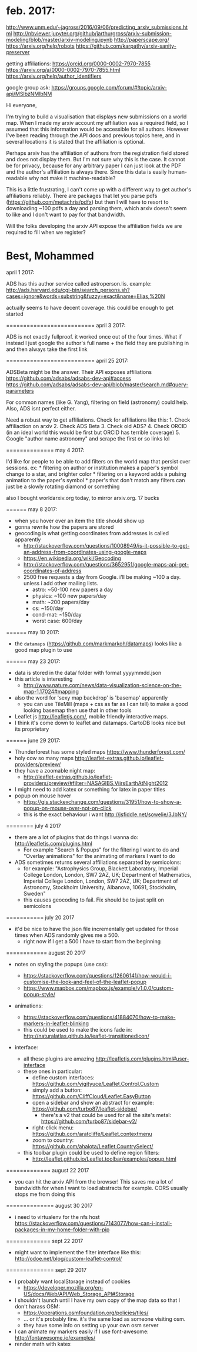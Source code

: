 feb. 2017:
==========
http://www.unm.edu/~jagross/2016/09/06/predicting_arxiv_submissions.html
http://nbviewer.jupyter.org/github/jarthurgross/arxiv-submission-modeling/blob/master/arxiv-modeling.ipynb
http://paperscape.org/
https://arxiv.org/help/robots
https://github.com/karpathy/arxiv-sanity-preserver

getting affiliations:
https://orcid.org/0000-0002-7970-7855
https://arxiv.org/a/0000-0002-7970-7855.html
https://arxiv.org/help/author_identifiers

google group ask:
https://groups.google.com/forum/#!topic/arxiv-api/MSlbzNMlbNM


Hi everyone,

I'm trying to build a visualisation that displays new submissions on a world map.
When I made my arxiv account my affiliation was a required field, so I assumed that this information would be accessible for all authors.
However I've been reading through the API docs and previous topics here, and in several locations it is stated that the affiliation is optional.

Perhaps arxiv has the affiliation of authors from the registration field stored and does not display them. But I'm not sure why this is the case.
It cannot be for privacy, because for any arbitrary paper I can just look at the PDF and the author's affiliation is always there.
Since this data is easily human-readable why not make it machine-readable?

This is a little frustrating, I can't come up with a different way to get author's affiliations reliably. There are packages that let you parse pdfs (https://github.com/metachris/pdfx)
but then I will have to resort to downloading ~100 pdfs a day and parsing them, which arxiv doesn't seem to like and I don't want to pay for that bandwidth.

Will the folks developing the arxiv API expose the affiliation fields we are required to fill when we register?

Best,
Mohammed
=============================

april 1 2017:

ADS has this author service called astroperson.lis. example:
http://ads.harvard.edu/cgi-bin/search_persons.sh?cases=ignore&words=substring&fuzzy=exact&name=Elias,%20N

actually seems to have decent coverage. this could be enough to get started

==========================
april 3 2017:

ADS is not exactly fullproof. it worked once out of the four times.
What if instead I just google the author's full name + the field they are publishing in and then
always take the first link

==========================
april 25 2017:

ADSBeta might be the answer. Their API exposes affiliations
https://github.com/adsabs/adsabs-dev-api#access
https://github.com/adsabs/adsabs-dev-api/blob/master/search.md#query-parameters

For common names (like G. Yang), filtering on field (astronomy) could help.
Also, ADS isnt perfect either.

Need a robust way to get affiliations. Check for affiliations like this:
	1. Check affiliaction on arxiv
	2. Check ADS Beta
	3. Check old ADS?
	4. Check ORCID (in an ideal world this would be first but ORCID has terrible coverage)
	5. Google "author name astronomy" and scrape the first or so links lol

==============
may 4 2017:

I'd like for people to be able to add filters on the world map that persist over sessions.
ex:
	* filtering on author or institution makes a paper's symbol change to a star, and brighter color
	* filtering on a keyword adds a pulsing animation to the paper's symbol
	* paper's that don't match any filters can just be a slowly rotating diamond or something

also I bought worldarxiv.org today, to mirror arxiv.org. 17 bucks

======
may 8 2017:

* when you hover over an item the title should show up
* gonna rewrite how the papers are stored
* geocoding is what getting coordinates from addresses is called apparently
	* http://stackoverflow.com/questions/10008949/is-it-possible-to-get-an-address-from-coordinates-using-google-maps
	* https://en.wikipedia.org/wiki/Geocoding
	* http://stackoverflow.com/questions/3652951/google-maps-api-get-coordinates-of-address
	* 2500 free requests a day from Google. i'll be making ~100 a day. unless i add other mailing lists.
		* astro: ~50-100 new papers a day
		* physics: ~100 new papers/day
		* math: ~200 papers/day
		* cs: ~150/day
		* cond-mat: ~150/day
		* worst case: 600/day

======
may 10 2017:

* the `datamaps` (https://github.com/markmarkoh/datamaps) looks like a good map plugin to use

======
may 23 2017:

* data is stored in the data/ folder with format yyyymmdd.json
* this article is interesting
	* http://www.nature.com/news/data-visualization-science-on-the-map-1.17024#mapping
* also the word for 'sexy map backdrop' is 'basemap' apparently
	* you can use TileMill (maps + css as far as I can tell) to make a good looking basemap then use that in other tools
* Leaflet js http://leafletjs.com/, mobile friendly interactive maps.
* I think it's come down to leaflet and datamaps. CartoDB looks nice but its proprietary

======
june 29 2017:
* Thunderforest has some styled maps https://www.thunderforest.com/
* holy cow so many maps http://leaflet-extras.github.io/leaflet-providers/preview/
* they have a zoomable night map:
	* http://leaflet-extras.github.io/leaflet-providers/preview/#filter=NASAGIBS.ViirsEarthAtNight2012
* I might need to add katex or something for latex in paper titles
* popup on mouse hover
	* https://gis.stackexchange.com/questions/31951/how-to-show-a-popup-on-mouse-over-not-on-click
	* this is the exact behaviour i want http://jsfiddle.net/sowelie/3JbNY/

========
july 4 2017

* there are a lot of plugins that do things I wanna do: http://leafletjs.com/plugins.html
	* For example "Search & Popups" for the filtering I want to do and "Overlay animations" for the
	animating of markers I want to do
* ADS sometimes returns several affiliations separated by semicolons:
	* for example: "Astrophysics Group, Blackett Laboratory, Imperial College London, London, SW7 2AZ, UK; Department of Mathematics, Imperial College London, London, SW7 2AZ, UK; Department of Astronomy, Stockholm University, Albanova, 10691, Stockholm, Sweden"
	* this causes geocoding to fail. Fix should be to just split on semicolons

===========
july 20 2017

* it'd be nice to have the json file incrementally get updated for those times when ADS randomly gives me a 500.
	* right now if I get a 500 I have to start from the beginning

============
august 20 2017

* notes on styling the popups (use css):
	* https://stackoverflow.com/questions/12606141/how-would-i-customise-the-look-and-feel-of-the-leaflet-popup
	* https://www.mapbox.com/mapbox.js/example/v1.0.0/custom-popup-style/

* animations:
	* https://stackoverflow.com/questions/41884070/how-to-make-markers-in-leaflet-blinking
	* this could be used to make the icons fade in: http://naturalatlas.github.io/leaflet-transitionedicon/
* interface:
	* all these plugins are amazing http://leafletjs.com/plugins.html#user-interface
	* these ones in particular:
		* define custom interfaces: https://github.com/yigityuce/Leaflet.Control.Custom
		* simply add a button: https://github.com/CliffCloud/Leaflet.EasyButton
		* open a sidebar and show an abstract for example: https://github.com/turbo87/leaflet-sidebar/
			* there's a v2 that could be used for all the site's metal: https://github.com/turbo87/sidebar-v2/
		* right-click menu: https://github.com/aratcliffe/Leaflet.contextmenu
		* zoom to country: https://github.com/ahalota/Leaflet.CountrySelect/
	* this toolbar plugin could be used to define region filters:
		* http://leaflet.github.io/Leaflet.toolbar/examples/popup.html

=============
august 22 2017

* you can hit the arxiv API from the browser! This saves me a lot of bandwidth for when I want to load abstracts for example. CORS usually stops me from doing this

==============
august 30 2017
* i need to virtualenv for the nfs host
	https://stackoverflow.com/questions/7143077/how-can-i-install-packages-in-my-home-folder-with-pip

=============
sept 22 2017
* might want to implement the filter interface like this: http://odoe.net/blog/custom-leaflet-control/

==============
sept 29 2017
* I probably want localStorage instead of cookies
	* https://developer.mozilla.org/en-US/docs/Web/API/Web_Storage_API#Storage
* I shouldn't launch until I have my own copy of the map data so that I don't harass OSM:
	* https://operations.osmfoundation.org/policies/tiles/
	* ... or it's probably fine. it's the same load as someone visiting osm.
	* they have some info on setting up your own osm server
* I can animate my markers easily if I use font-awesome: http://fontawesome.io/examples/
* render math with katex
